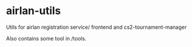 # airlan-utils
Utils for airlan registration service/ frontend and cs2-tournament-manager

Also contains some tool in /tools.
